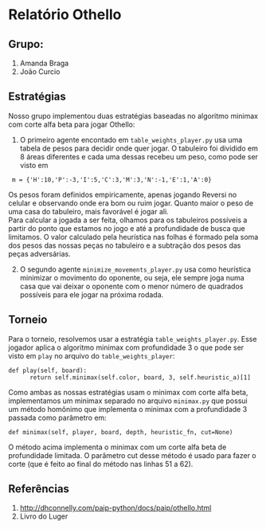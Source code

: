 # Relatório Othello

## Grupo:

1. Amanda Braga
2. João Curcio

## Estratégias

Nosso grupo implementou duas estratégias baseadas no algoritmo minimax com corte alfa beta para jogar Othello:

1. O primeiro agente encontado em ``table_weights_player.py`` usa uma tabela de pesos para decidir onde quer jogar. O tabuleiro foi dividido em 8 áreas diferentes e cada uma dessas recebeu um peso, como pode ser visto em

 ```
  m = {'H':10,'P':-3,'I':5,'C':3,'M':3,'N':-1,'E':1,'A':0}
 ``` 
      
 Os pesos foram definidos empiricamente, apenas jogando Reversi no celular e observando onde era bom ou ruim jogar. Quanto maior o peso de uma casa do tabuleiro, mais favorável é jogar ali.  
Para calcular a jogada a ser feita, olhamos para os tabuleiros possíveis a partir do ponto que estamos no jogo e até a profundidade de busca que limitamos. O valor calculado pela heurística nas folhas é formado pela soma dos pesos das nossas peças no tabuleiro e a subtração dos pesos das peças adversárias.


2. O segundo agente ``minimize_movements_player.py`` usa como heurística minimizar o movimento do oponente, ou seja, ele sempre joga numa casa que vai deixar o oponente com o menor número de quadrados possíveis para ele jogar na próxima rodada.


## Torneio

Para o torneio, resolvemos usar a estratégia ``table_weights_player.py``. Esse jogador aplica o algoritmo minimax com profundidade 3 o que pode ser visto em ``play`` no arquivo do ``table_weights_player``:

```
def play(self, board):
      return self.minimax(self.color, board, 3, self.heuristic_a)[1]
```

Como ambas as nossas estratégias usam o minimax com corte alfa beta, implementamos um minimax separado no arquivo ``minimax.py`` que possui um método homônimo que implementa o minimax com a profundidade 3 passada como parâmetro em:

```
def minimax(self, player, board, depth, heuristic_fn, cut=None)
```

O método acima implementa o minimax com um corte alfa beta de profundidade limitada. O parâmetro cut desse método é usado para fazer o corte (que é feito ao final do método nas linhas 51 a 62).

## Referências

1. http://dhconnelly.com/paip-python/docs/paip/othello.html
2. Livro do Luger

